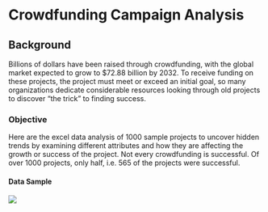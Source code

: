 # Crowdfunding Campaign Analysis
## Background
Billions of dollars have been raised through crowdfunding, with the global market expected to grow to $72.88 billion by 2032. To receive funding on these projects, the project must meet or exceed an initial goal, so many organizations dedicate considerable resources looking through old projects to discover “the trick” to finding success.
### Objective
Here are the excel data analysis of 1000 sample projects to uncover hidden trends by examining different attributes and how they are affecting the growth or success of the project. Not every crowdfunding is successful. Of over 1000 projects, only half, i.e. 565 of the projects were successful.
#### Data Sample
<img src="https://static.bc-edx.com/data/dl-1-2/m1/lms/img/FullTable.jpg">


